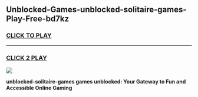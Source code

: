
## Unblocked-Games-unblocked-solitaire-games-Play-Free-bd7kz
<h3>
<a href="https://premium76.site?title=unblocked-solitaire-games&ref=10A">CLICK TO PLAY</a></h3>
<hr>

<h3>
<a href="https://premium76.site?title=unblocked-solitaire-games&ref=10A">CLICK 2 PLAY</a>
  
</h3>

<a href="https://premium76.site?title=unblocked-solitaire-games&ref=10A"><img src="https://clearcache.store/games.png"></a>


**unblocked-solitaire-games games unblocked: Your Gateway to Fun and Accessible Online Gaming**
